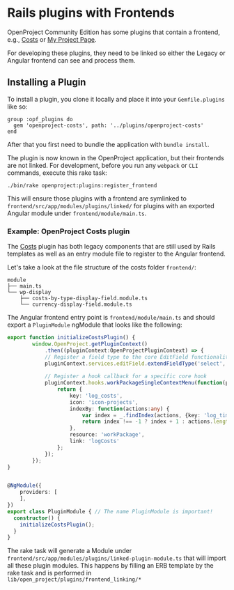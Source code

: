 Rails plugins with Frontends
====================

OpenProject Community Edition has some plugins that contain a frontend,
e.g., [Costs](https://github.com/finnlabs/openproject-costs/) or [My Project Page](https://github.com/finnlabs/openproject-my_project_page/).

For developing these plugins, they need to be linked so either the Legacy or Angular frontend can see and process them.



## Installing a Plugin



To install a plugin, you clone it locally and place it into your `Gemfile.plugins` like so:

```
group :opf_plugins do
  gem 'openproject-costs', path: '../plugins/openproject-costs'
end
```



After that you first need to bundle the application with `bundle install`.

The plugin is now known in the OpenProject application, but their frontends are not linked. For development, before you run any `webpack`  or `CLI` commands, execute this rake task:



```
./bin/rake openproject:plugins:register_frontend
```



This will ensure those plugins with a frontend are symlinked to `frontend/src/app/modules/plugins/linked/` for plugins with an exported Angular module under `frontend/module/main.ts`.



### Example: OpenProject Costs plugin

The [Costs](https://github.com/finnlabs/openproject-costs/) plugin has both legacy components that are still used by Rails templates as well as an entry module file to register to the Angular frontend.

Let's take a look at the file structure of the costs folder `frontend/`:

```
module
├── main.ts
└── wp-display
    ├── costs-by-type-display-field.module.ts
    └── currency-display-field.module.ts
```

The Angular frontend entry point is `frontend/module/main.ts` and should export a `PluginModule` ngModule that looks like the following:

```typescript
export function initializeCostsPlugin() {
        window.OpenProject.getPluginContext()
            .then((pluginContext:OpenProjectPluginContext) => {
    		// Register a field type to the core EditField functionality
            pluginContext.services.editField.extendFieldType('select', ['Budget']);
	
            // Register a hook callback for a specific core hook
            pluginContext.hooks.workPackageSingleContextMenu(function(params:any) {
                return {
                    key: 'log_costs',
                    icon: 'icon-projects',
                    indexBy: function(actions:any) {
                        var index = _.findIndex(actions, {key: 'log_time'});
                        return index !== -1 ? index + 1 : actions.length;
                    },
                    resource: 'workPackage',
                    link: 'logCosts'
                };
            });
        });
}


@NgModule({
    providers: [
    ],
})
export class PluginModule { // The name PluginModule is important!
  constructor() {
    initializeCostsPlugin();
  }
}
```



The rake task will generate a Module under `frontend/src/app/modules/plugins/linked-plugin-module.ts` that will import all these plugin modules. This happens by filling an ERB template by the rake task and is performed in `lib/open_project/plugins/frontend_linking/*` 
